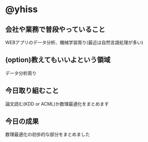 # @yhiss

## 会社や業務で普段やっていること
WEBアプリのデータ分析、機械学習周り(最近は自然言語処理が多い)

## (option)教えてもいいよという領域
データ分析周り

## 今日取り組むこと
論文読む(KDD or ACML)か数理最適化をまとめます

## 今日の成果
数理最適化の初歩的な部分をまとめました
